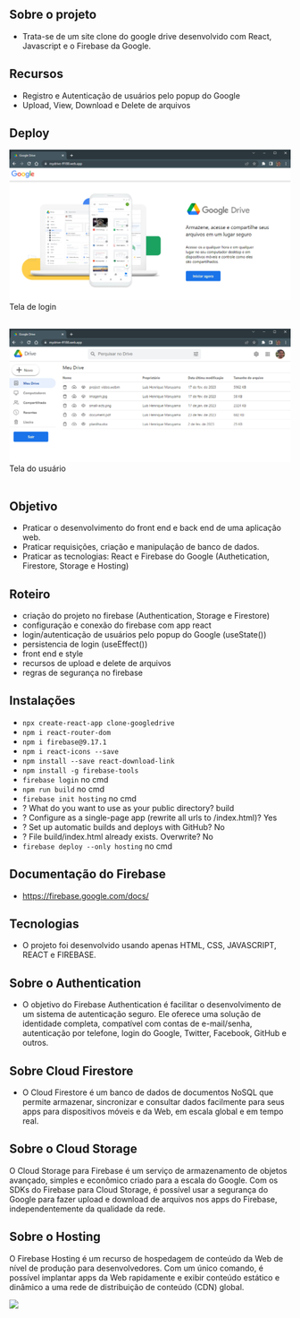 ## Sobre o projeto
- Trata-se de um site clone do google drive desenvolvido com React, Javascript e o Firebase da Google.

## Recursos
- Registro e Autenticação de usuários pelo popup do Google
- Upload, View, Download e Delete de arquivos

## Deploy
<a href='https://mydrive-ff188.web.app/'><img src='./src/img/gdrive1.PNG' heigth=200 width=800 ></a>
<br>
Tela de login
<br>
<br>

<a href='https://mydrive-ff188.web.app/'><img src='./src/img/gdrive2.PNG' heigth=200 width=800 ></a>
<br>
Tela do usuário
<br>
<br>

## Objetivo
- Praticar o desenvolvimento do front end e back end de uma aplicação web.
- Praticar requisições, criação e manipulação de banco de dados.
- Praticar as tecnologias: React e Firebase do Google (Authetication, Firestore, Storage e Hosting)

## Roteiro
- criação do projeto no firebase (Authentication, Storage e Firestore)
- configuração e conexão do firebase com app react 
- login/autenticação de usuários pelo popup do Google (useState())
- persistencia de login (useEffect())
- front end e style
- recursos de upload e delete de arquivos
- regras de segurança no firebase

## Instalações
- `npx create-react-app clone-googledrive`
- `npm i react-router-dom`
- `npm i firebase@9.17.1`
- `npm i react-icons --save`
- `npm install --save react-download-link`
- `npm install -g firebase-tools`
- `firebase login` no cmd
- `npm run build` no cmd
- `firebase init hosting` no cmd
- ? What do you want to use as your public directory? build
- ? Configure as a single-page app (rewrite all urls to /index.html)? Yes
- ? Set up automatic builds and deploys with GitHub? No
- ? File build/index.html already exists. Overwrite? No
- `firebase deploy --only hosting` no cmd

## Documentação do Firebase
- https://firebase.google.com/docs/

## Tecnologias
- O projeto foi desenvolvido usando apenas HTML, CSS, JAVASCRIPT, REACT e FIREBASE.


## Sobre o Authentication
- O objetivo do Firebase Authentication é facilitar o desenvolvimento de um sistema de autenticação seguro. Ele oferece uma solução de identidade completa, compatível com contas de e-mail/senha, autenticação por telefone, login do Google, Twitter, Facebook, GitHub e outros.

## Sobre Cloud Firestore
- O Cloud Firestore é um banco de dados de documentos NoSQL que permite armazenar, sincronizar e consultar dados facilmente para seus apps para dispositivos móveis e da Web, em escala global e em tempo real.

## Sobre o Cloud Storage
O Cloud Storage para Firebase é um serviço de armazenamento de objetos avançado, simples e econômico criado para a escala do Google. Com os SDKs do Firebase para Cloud Storage, é possível usar a segurança do Google para fazer upload e download de arquivos nos apps do Firebase, independentemente da qualidade da rede.

## Sobre o Hosting
O Firebase Hosting é um recurso de hospedagem de conteúdo da Web de nível de produção para desenvolvedores. Com um único comando, é possível implantar apps da Web rapidamente e exibir conteúdo estático e dinâmico a uma rede de distribuição de conteúdo (CDN) global.


<a href='https://firebase.google.com/docs/database'><img src='https://firebase.google.com/images/social.png' heigth=280em width=280 ></a>